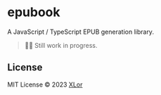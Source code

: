 # epubook

A JavaScript / TypeScript EPUB generation library.

> 👷‍♂️ Still work in progress.

## License

MIT License © 2023 [XLor](https://github.com/yjl9903)
